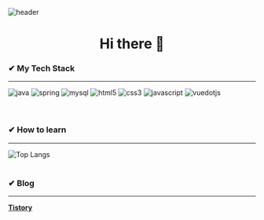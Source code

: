 ![header](https://capsule-render.vercel.app/api?type=waving&color=auto&height=300&section=header&text=Sang%20Hyun%20Moon%20%20%20%20%20%20%20%20%20&fontSize=90)

<center><h1>Hi there</> 👋</center>

### ✔ My Tech Stack
---
<!-- Oracle의 요청으로 Java 로고가 Simple Icons에서 삭제되었기에 대신 OpenJDK의 로고를 사용 -->
![java](https://img.shields.io/badge/java-ffffff.svg?&style=for-the-badge&logo=openjdk&logoColor=black)
![spring](https://img.shields.io/badge/spring-6DB33F.svg?&style=for-the-badge&logo=spring&logoColor=white)
![mysql](https://img.shields.io/badge/mysql-4479A1.svg?&style=for-the-badge&logo=mysql&logoColor=white)
![html5](https://img.shields.io/badge/html5-E34F26.svg?&style=for-the-badge&logo=html5&logoColor=white)
![css3](https://img.shields.io/badge/css3-1572B6.svg?&style=for-the-badge&logo=css3&logoColor=white)
![javascript](https://img.shields.io/badge/javascript-F7DF1E.svg?&style=for-the-badge&logo=javascript&logoColor=white)
![vuedotjs](https://img.shields.io/badge/vue.js-4FC08D.svg?&style=for-the-badge&logo=vuedotjs&logoColor=white)  
<br><br>

### ✔ How to learn
---
![Top Langs](https://github-readme-stats.vercel.app/api/top-langs/?username=MSH0512)
<br><br>
### ✔ Blog
---
[**Tistory**](https://msh103.tistory.com/category)

